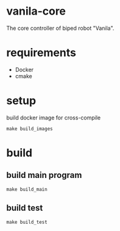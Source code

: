 # vanila-core
The core controller of biped robot "Vanila".

# requirements
* Docker
* cmake

# setup
build docker image for cross-compile
```
make build_images
```

# build
## build main program
```
make build_main
```

## build test
```
make build_test
```